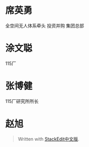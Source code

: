 # 席英勇
全空间无人体系牵头
投资并购
集团总部
# 涂文聪
115厂

# 张博健
115厂研究所所长

# 赵旭


> Written with [StackEdit中文版](https://stackedit.cn/).
<!--stackedit_data:
eyJoaXN0b3J5IjpbLTE1MDUwOTE2ODVdfQ==
-->
